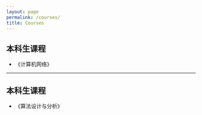 ```yaml
---
layout: page
permalink: /courses/
title: Courses
---
```



## 本科生课程

- 《计算机网络》


---

## 本科生课程

- 《算法设计与分析》

